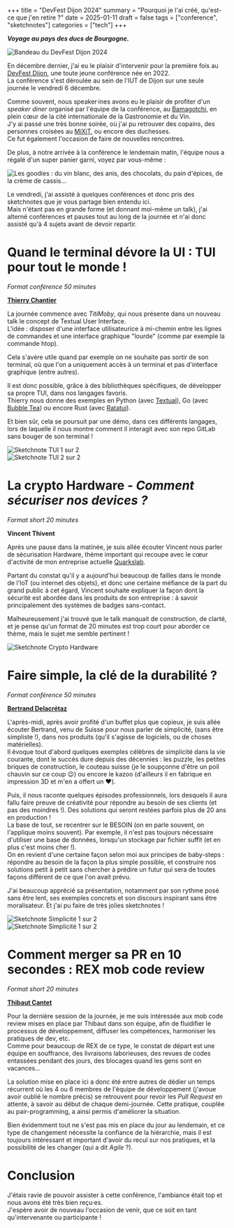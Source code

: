 +++
title = "DevFest Dijon 2024"
summary = "Pourquoi je l'ai créé, qu'est-ce que j'en retire ?"
date = 2025-01-11
draft = false
tags = ["conference", "sketchnotes"]
categories = ["tech"]
+++

**_Voyage au pays des ducs de Bourgogne._**

![Bandeau du DevFest Dijon 2024](featured.png "Bandeau du DevFest Dijon 2024")

En décembre dernier, j'ai eu le plaisir d'intervenir pour la première fois au [DevFest Dijon](https://devfest.developers-group-dijon.fr/), une toute jeune conférence née en 2022.  
La conférence s'est déroulée au sein de l'IUT de Dijon sur une seule journée le vendredi 6 décembre.  

Comme souvent, nous speaker·ines avons eu le plaisir de profiter d'un _speaker diner_ organisé par l'équipe de la conférence, au [Bamagotchi](https://www.facebook.com/Bamagotchi.dijon/?locale=fr_FR), en plein cœur de la cité internationale de la Gastronomie et du Vin.  
J'y ai passé une très bonne soirée, où j'ai pu retrouver des copains, des personnes croisées au [MiXiT](../../2024/mixit/), ou encore des duchesses.  
Ce fut également l'occasion de faire de nouvelles rencontres.  

De plus, à notre arrivée à la conférence le lendemain matin, l'équipe nous a régalé d'un super panier garni, voyez par vous-même :

![Les goodies : du vin blanc, des anis, des chocolats, du pain d'épices, de la crème de cassis...](./img/goodies_speaker.jpg "Les goodies des speakers")

Le vendredi, j'ai assisté à quelques conférences et donc pris des sketchnotes que je vous partage bien entendu ici.  
Mais n'étant pas en grande forme (et donnant moi-même un talk), j'ai alterné conférences et pauses tout au long de la journée et n'ai donc assisté qu'à 4 sujets avant de devoir repartir.  

# Quand le terminal dévore la UI : TUI pour tout le monde !  
_Format conférence 50 minutes_  

**[Thierry Chantier](https://noti.st/titimoby)**  


La journée commence avec _TitiMoby_, qui nous présente dans un nouveau talk le concept de Textual User Interface.  
L'idée : disposer d'une interface utilisateurice à mi-chemin entre les lignes de commandes et une interface graphique "lourde" (comme par exemple la commande htop).  

Cela s'avère utile quand par exemple on ne souhaite pas sortir de son terminal, où que l'on a uniquement accès à un terminal et pas d'interface graphique (entre autres).

Il est donc possible, grâce à des bibliothèques spécifiques, de développer sa propre TUI, dans nos langages favoris.  
Thierry nous donne des exemples en Python (avec [Textual](https://github.com/Textualize/textual)), Go (avec [Bubble Tea](https://github.com/charmbracelet/bubbletea)) ou encore Rust (avec [Ratatui](https://ratatui.rs/)).  

Et bien sûr, cela se poursuit par une démo, dans ces différents langages, lors de laquelle il nous montre comment il interagit avec son repo GitLab sans bouger de son terminal !

![Sketchnote TUI 1 sur 2](./img/TUI_1-2.jpg "Sketchnote TUI, 1 sur 2")  
![Sketchnote TUI 2 sur 2](./img/TUI_2-2.jpg "Sketchnote TUI, 2 sur 2")  

# La crypto Hardware - _Comment sécuriser nos devices ?_
_Format short 20 minutes_

**Vincent Thivent** 

Après une pause dans la matinée, je suis allée écouter Vincent nous parler de sécurisation Hardware, thème important qui recoupe avec le cœur d'activité de mon entreprise actuelle [Quarkslab](https://www.quarkslab.com/).  

Partant du constat qu'il y a aujourd'hui beaucoup de failles dans le monde de l'IoT (ou internet des objets), et donc une certaine méfiance de la part du grand public à cet égard, Vincent souhaite expliquer la façon dont la sécurité est abordée dans les produits de son entreprise : à savoir principalement des systèmes de badges sans-contact.  

Malheureusement j'ai trouvé que le talk manquait de construction, de clarté, et je pense qu'un format de 20 minutes est trop court pour aborder ce thème, mais le sujet me semble pertinent !

![Sketchnote Crypto Hardware](./img/crypto_hardware.jpg "Sketchnote Crypto Hardware")

# Faire simple, la clé de la durabilité ?
_Format conférence 50 minutes_

**[Bertrand Delacrétaz](https://fosstodon.org/@bdelacretaz)**

L'après-midi, après avoir profité d'un buffet plus que copieux, je suis allée écouter Bertrand, venu de Suisse pour nous parler de simplicité, (sans être simpliste !), dans nos produits (qu'il s'agisse de logiciels, ou de choses matérielles).  
Il évoque tout d'abord quelques exemples célèbres de simplicité dans la vie courante, dont le succès dure depuis des décennies : les puzzle, les petites briques de construction, le couteau suisse (je le soupçonne d'être un poil chauvin sur ce coup 😉) ou encore le kazoo (d'ailleurs il en fabrique en impression 3D et m'en a offert un ❤️).  

Puis, il nous raconte quelques épisodes professionnels, lors desquels il aura fallu faire preuve de créativité pour répondre au besoin de ses clients (et pas des moindres !). Des solutions qui seront restées parfois plus de 20 ans en production !  
La base de tout, se recentrer sur le BESOIN (on en parle souvent, on l'applique moins souvent). 
Par exemple, il n'est pas toujours nécessaire d'utiliser une base de données, lorsqu'un stockage par fichier suffit (et en plus c'est moins cher !).  
On en revient d'une certaine façon selon moi aux principes de baby-steps : répondre au besoin de la façon la plus simple possible, et construire nos solutions petit à petit sans chercher à prédire un futur qui sera de toutes façons différent de ce que l'on avait prévu.

J'ai beaucoup apprécié sa présentation, notamment par son rythme posé sans être lent, ses exemples concrets et son discours inspirant sans être moralisateur. Et j'ai pu faire de très jolies sketchnotes !

![Sketchnote Simplicité 1 sur 2](./img/faire_simple_1-2.jpg)  
![Sketchnote Simplicité 1 sur 2](./img/faire_simple_1-2.jpg)  


# Comment merger sa PR en 10 secondes : REX mob code review
_Format short 20 minutes_

**[Thibaut Cantet](https://www.linkedin.com/in/thibaut-cantet-1299095/)**

Pour la dernière session de la journée, je me suis intéressée aux mob code review mises en place par Thibaut dans son équipe, afin de fluidifier le processus de développement, diffuser les compétences, harmoniser les pratiques de dev, etc.  
Comme pour beaucoup de REX de ce type, le constat de départ est une équipe en souffrance, des livraisons laborieuses, des revues de codes entassées pendant des jours, des blocages quand les gens sont en vacances...  

La solution mise en place ici a donc été entre autres de dédier un temps récurrent où les 4 ou 6 membres de l'équipe de développement (j'avoue avoir oublié le nombre précis) se retrouvent pour revoir les _Pull Request_ en attente, à savoir au début de chaque demi-journée. Cette pratique, couplée au pair-programming, a ainsi permis d'améliorer la situation.

Bien évidemment tout ne s'est pas mis en place du jour au lendemain, et ce type de changement nécessite la confiance de la hiérarchie, mais il est toujours intéressant et important d'avoir du recul sur nos pratiques, et la possibilité de les changer (qui a dit _Agile_ ?).  

# Conclusion

J'étais ravie de pouvoir assister à cette conférence, l'ambiance était top et nous avons été très bien reçu·es.  
J'espère avoir de nouveau l'occasion de venir, que ce soit en tant qu'intervenante ou participante !